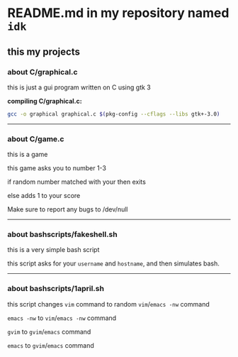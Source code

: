 # README.md in my repository named `idk`
## this my projects
### about C/graphical.c

this is just a gui program written on C using gtk 3

**compiling C/graphical.c:**  
```bash
gcc -o graphical graphical.c $(pkg-config --cflags --libs gtk+-3.0)
```
---
### about C/game.c

this is a game

this game asks you to number 1-3

if random number matched with your then exits

else adds 1 to your score

Make sure to report any bugs to /dev/null

---
### about bashscripts/fakeshell.sh
this is a very simple bash script

this script asks for your `username` and `hostname`, and then simulates bash.

---

### about bashscripts/1april.sh

this script changes `vim` command to random `vim`/`emacs -nw` command

`emacs -nw` to `vim`/`emacs -nw` command

`gvim` to `gvim`/`emacs` command

`emacs` to `gvim`/`emacs` command
